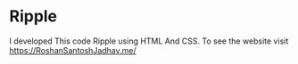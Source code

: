 # Ripple
I developed This code Ripple using HTML And CSS. To see the website visit https://RoshanSantoshJadhav.me/
